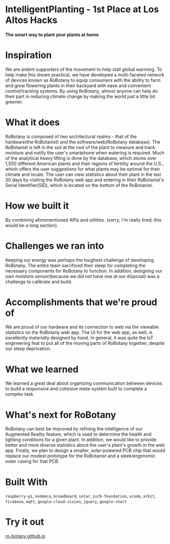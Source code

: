 # IntelligentPlanting - 1st Place at Los Altos Hacks
#### The smart way to plant your plants at home


# Inspiration
We are ardent supporters of the movement to help stall global warming. To help make this dream practical, we have developed a multi-faceted network of devices known as RoBotany to equip consumers with the ability to farm and grow flowering plants in their backyard with ease and convenient control/tracking systems. By using RoBotany, almost anyone can help do their part in reducing climate change by making the world just a little bit greener.

# What it does
RoBotany is composed of two architectural realms - that of the hardware(the RoBotanist) and the software/web(RoBotany database). The RoBotanist is left in the soil at the root of the plant to measure and track moisture and notify the user's smartphone when watering is required. Much of the analytical heavy lifting is done by the database, which stores over 1,500 different American plants and their regions of fertility around the U.S., which offers the user suggestions for what plants may be optimal for their climate and locale. The user can view statistics about their plant in the last 30 days by visiting the RoBotany web app and entering in their RoBotanist's Serial Identifier(SID), which is located on the bottom of the RoBotanist.

# How we built it
By combining aforementioned APIs and utilities. (sorry, I'm really tired; this would be a long section).

# Challenges we ran into
Keeping our energy was perhaps the toughest challenge of developing RoBotany. The entire team sacrificed their sleep for completing the necessary components for RoBotany to function. In addition, designing our own moisture sensor(because we did not have one at our disposal) was a challenge to calibrate and build.

# Accomplishments that we're proud of
We are proud of our hardware and its connection to web via the viewable statistics on the RoBotany web app. The UI for the web app, as well, is excellently materially designed by hand. In general, it was quite the IoT engineering feat to put all of the moving parts of RoBotany together, despite our sleep deprivation.

# What we learned
We learned a great deal about organizing communication between devices to build a responsive and cohesive meta-system built to complete a complex task.

# What's next for RoBotany
RoBotany can best be improved by refining the intelligence of our Augmented Reality feature, which is used to determine the health and lighting conditions for a given plant. In addition, we would like to provide better and more diverse statistics about the user's plant's growth in the web app. Finally, we plan to design a smaller, solar-powered PCB chip that would replace our modest prototype for the RoBotanist and a sleek/ergonomic outer casing for that PCB.

# Built With
`raspberry-pi`, `nodemcu`, `breadboard`, `solar`, `zurb-foundation`, `xcode`, `arkit`, `firebase`, `mqtt`, `google-cloud-vision`, `jquery`, `google-chart`

# Try it out
[ro-botany.github.io](ro-botany.github.io)
